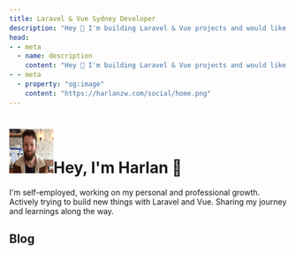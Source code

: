 ```yaml
---
title: Laravel & Vue Sydney Developer
description: "Hey 👋 I'm building Laravel & Vue projects and would like to share my journey with you."
head:
- - meta
  - name: description
    content: "Hey 👋 I'm building Laravel & Vue projects and would like to share my journey with you."
- - meta
  - property: "og:image"
    content: "https://harlanzw.com/social/home.png"    
---
```


<h1><img src="./resources/me.png" width="80" height="80" loading="lazy" alt="Harlan Wilton" style="margin-top: 0 !important; margin-bottom: 0 !important;" class="inline rounded-full object-center md:h-20 md:w-20 h-12 w-12 object-cover"><span class="text-2xl ml-4">Hey, I'm Harlan 👋</span></h1>


I'm self-employed, working on my personal and professional growth. Actively trying to build new things with Laravel and Vue. Sharing my journey and learnings along the way.

## Blog

<Posts/>